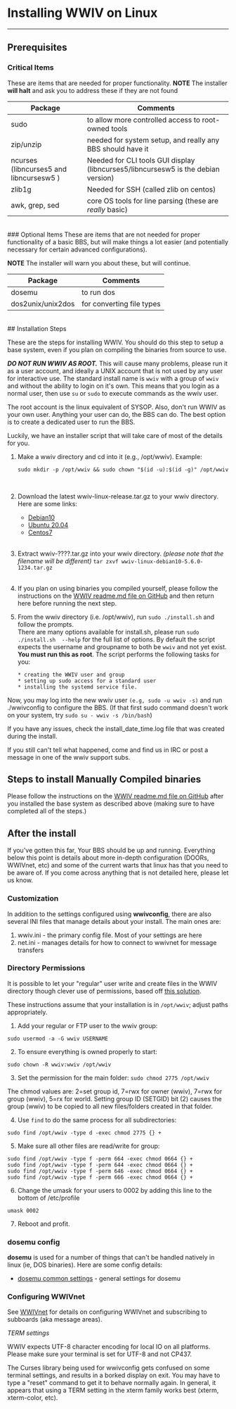 # Installing WWIV on Linux
***

## Prerequisites

### Critical Items
These are items that are needed for proper functionality.
**NOTE** The installer **will halt** and ask you to address these if they are not found

Package | Comments
------- | ----------
sudo | to allow more controlled access to root-owned tools
zip/unzip | needed for system setup, and really any BBS should have it
ncurses (libncurses5 and libncursesw5 )| Needed for CLI tools GUI display (libncurses5/libncursesw5  is the debian version)
zlib1g | Needed for SSH (called zlib on centos)
awk, grep, sed | core OS tools for line parsing (these are _really_ basic)

<br/>
### Optional Items
These are items that are not needed for proper functionality of a basic BBS, but will make things
a lot easier (and potentially necessary for certain advanced configurations).

**NOTE** The installer will warn you about these, but will continue.

Package | Comments
------- | ----------
dosemu | to run dos|based doors and utilities  
dos2unix/unix2dos | for converting file types  



<br/>
## Installation Steps

These are the steps for installing WWIV.  You should do this step to setup
a base system, even if you plan on compiling the binaries from source to use.

_**DO NOT RUN WWIV AS ROOT.**_ This will cause many problems, please run it
as a user account, and ideally a UNIX account that is not used by any
user for interactive use.  The standard install name is ```wwiv``` with
a group of ```wwiv``` and without the ability to login on it's own.  This
means that you login as a normal user, then use ```su``` or ```sudo``` to
execute commands as the wwiv user.

The root account is the linux equivalent of SYSOP. Also, don't run WWIV
as your own user. Anything your user can do, the BBS can do. The best
option is to create a dedicated user to run the BBS.

Luckily, we have an installer script that will take care of most of the
details for you.

1. Make a wwiv directory and cd into it (e.g., /opt/wwiv).
   Example:<br/> 
   ```
   sudo mkdir -p /opt/wwiv && sudo chown "$(id -u):$(id -g)" /opt/wwiv
   ```
   <br/>
2. Download the latest wwiv-linux-release.tar.gz to your wwiv directory.
   Here are some links: 
     * [Debian10](https://build.wwivbbs.org/jenkins/job/wwiv/label=linux-debian10/lastSuccessfulBuild/)
     * [Ubuntu 20.04](https://build.wwivbbs.org/jenkins/job/wwiv/label=linux-ubuntu2004/lastSuccessfulBuild/)
     * [Centos7](https://build.wwivbbs.org/jenkins/job/wwiv/label=linux-centos7/lastSuccessfulBuild/)  
   <br/>
3. Extract wwiv-????.tar.gz into your wwiv directory.
   *(please note that the filename will be different)* 
       ```
		   tar zxvf wwiv-linux-debian10-5.6.0-1234.tar.gz
       ```   
   <br/>
4. If you plan on using binaries you compiled yourself, please follow the
   instructions on the [WWIV readme.md file on GitHub](https://github.com/wwivbbs/wwiv#building-on-linux)
   and then return here before running the next step.

5. From the wwiv directory (i.e. /opt/wwiv), run ``sudo ./install.sh`` and
   follow the prompts.
   <br/>
   There are many options available for install.sh,
   please run ```sudo ./install.sh  --help``` for the full list of options. 
   By default the script expects the username and groupname to both be 
   ```wwiv``` and not yet exist.
   <br/>
   **You must run this as root**.  The script performs the following tasks
   for you:

       * creating the WWIV user and group
       * setting up sudo access for a standard user
       * installing the systemd service file.  

Now, you may log into the new wwiv user ``(e.g, sudo -u wwiv -s)`` and run ./wwivconfig
to configure the BBS.
(If that first sudo command doesn't work on your system, try 
```sudo su - wwiv -s /bin/bash```)

If you have any issues, check the install_date_time.log file that was created
during the install.  

If you still can't tell what happened, come and find us in IRC or post a message
in one of the wwiv support subs.

## Steps to install Manually Compiled binaries

Please follow the instructions on the 
[WWIV readme.md file on GitHub](https://github.com/wwivbbs/wwiv#building-one-linux)
after you installed the base system as described above (making sure to have
completed all of the steps.)

## After the install

If you've gotten this far, Your BBS should be up and running. Everything below
this point is details about more in-depth configuration (DOORs, WWIVnet, etc) 
and some of the current warts that linux has that you need to be aware of. 
If you come across anything that is not detailed here, please let us know.

### Customization
In addition to the settings configured using **wwivconfig**, there are also 
several INI files that manage details about your install.  The main ones are:

1. wwiv.ini - the primary config file.  Most of your settings are here
1. net.ini - manages details for how to connect to wwivnet for message transfers

### Directory Permissions

It is possible to let your "regular" user write and create files in the WWIV 
directory though clever use of permissions, based off [this solution](https://askubuntu.com/questions/647392/user-access-to-ftp-and-at-same-time-set-www-data-as-owner-group).  

These instructions assume that your installation is in `/opt/wwiv`; adjust paths appropriately.

1. Add your regular or FTP user to the wwiv group: 

`sudo usermod -a -G wwiv USERNAME`

2. To ensure everything is owned properly to start: 

`sudo chown -R wwiv:wwiv /opt/wwiv`

3. Set the permission for the main folder: `sudo chmod 2775 /opt/wwiv`

The chmod values are: 2=set group id, 7=rwx for owner (wwiv), 7=rwx for group 
(wwiv), 5=rx for world.  Setting group ID (SETGID) bit (2) causes the group 
(wwiv) to be copied to all new files/folders created in that folder. 

4. Use `find` to do the same process for all subdirectories: 

`sudo find /opt/wwiv -type d -exec chmod 2775 {} +`

5. Make sure all other files are read/write for group: 

```
sudo find /opt/wwiv -type f -perm 664 -exec chmod 0664 {} +
sudo find /opt/wwiv -type f -perm 644 -exec chmod 0664 {} + 
sudo find /opt/wwiv -type f -perm 646 -exec chmod 0664 {} +
sudo find /opt/wwiv -type f -perm 666 -exec chmod 0664 {} +
```

6. Change the umask for your users to 0002 by adding this line to the bottom of /etc/profile

`umask 0002`

7. Reboot and profit.

### dosemu config 

**dosemu** is used for a number of things that can't be handled natively in
linux (ie, DOS binaries). Here are some config details: 

* [dosemu common settings](../linux/dosemu.md) - general settings for dosemu  

### Configuring WWIVnet 
See [WWIVnet](../network/wwivnet.md) for details on configuring WWIVnet and 
subscribing to subboards (aka message areas).

_TERM settings_

WWIV expects UTF-8 character encoding for local IO on all platforms. Please
make sure your terminal is set for UTF-8 and not CP437.

The Curses library being used for wwivconfig gets confused on some terminal
settings, and results in a borked display on exit. You may have to type a
"reset" command to get it to behave normally again. In general, it appears
that using a TERM setting in the xterm family works best (xterm, 
xterm-color, etc).

